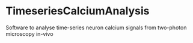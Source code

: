 # TimeseriesCalciumAnalysis
Software to analyse time-series neuron calcium signals from two-photon microscopy in-vivo
